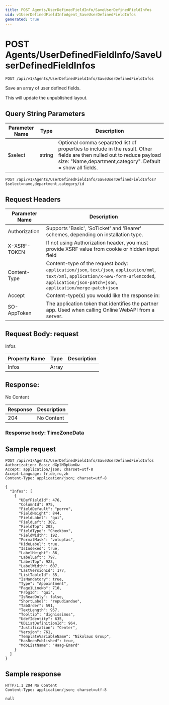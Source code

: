 ```yaml
---
title: POST Agents/UserDefinedFieldInfo/SaveUserDefinedFieldInfos
uid: v1UserDefinedFieldInfoAgent_SaveUserDefinedFieldInfos
generated: true
---
```


# POST Agents/UserDefinedFieldInfo/SaveUserDefinedFieldInfos

```http
POST /api/v1/Agents/UserDefinedFieldInfo/SaveUserDefinedFieldInfos
```

Save an array of user defined fields.


This will update the unpublished layout.






## Query String Parameters

| Parameter Name | Type |  Description |
|----------------|------|--------------|
| $select | string |  Optional comma separated list of properties to include in the result. Other fields are then nulled out to reduce payload size: "Name,department,category". Default = show all fields. |

```http
POST /api/v1/Agents/UserDefinedFieldInfo/SaveUserDefinedFieldInfos?$select=name,department,category/id
```


## Request Headers

| Parameter Name | Description |
|----------------|-------------|
| Authorization  | Supports 'Basic', 'SoTicket' and 'Bearer' schemes, depending on installation type. |
| X-XSRF-TOKEN   | If not using Authorization header, you must provide XSRF value from cookie or hidden input field |
| Content-Type | Content-type of the request body: `application/json`, `text/json`, `application/xml`, `text/xml`, `application/x-www-form-urlencoded`, `application/json-patch+json`, `application/merge-patch+json` |
| Accept         | Content-type(s) you would like the response in:  |
| SO-AppToken | The application token that identifies the partner app. Used when calling Online WebAPI from a server. |

## Request Body: request 

Infos 

| Property Name | Type |  Description |
|----------------|------|--------------|
| Infos | Array |  |

## Response:

No Content

| Response | Description |
|----------------|-------------|
| 204 | No Content |

### Response body: TimeZoneData


## Sample request

```http!
POST /api/v1/Agents/UserDefinedFieldInfo/SaveUserDefinedFieldInfos
Authorization: Basic dGplMDpUamUw
Accept: application/json; charset=utf-8
Accept-Language: fr,de,ru,zh
Content-Type: application/json; charset=utf-8

{
  "Infos": [
    {
      "UDefFieldId": 476,
      "ColumnId": 975,
      "FieldDefault": "porro",
      "FieldHeight": 844,
      "FieldLabel": "qui",
      "FieldLeft": 302,
      "FieldTop": 202,
      "FieldType": "Checkbox",
      "FieldWidth": 192,
      "FormatMask": "voluptas",
      "HideLabel": true,
      "IsIndexed": true,
      "LabelHeight": 86,
      "LabelLeft": 797,
      "LabelTop": 923,
      "LabelWidth": 607,
      "LastVersionId": 177,
      "ListTableId": 35,
      "IsMandatory": true,
      "Type": "Appointment",
      "Page1LineNo": 710,
      "ProgId": "qui",
      "IsReadOnly": false,
      "ShortLabel": "repudiandae",
      "TabOrder": 591,
      "TextLength": 957,
      "Tooltip": "dignissimos",
      "UdefIdentity": 635,
      "UDListDefinitionId": 964,
      "Justification": "Center",
      "Version": 761,
      "TemplateVariableName": "Nikolaus Group",
      "HasBeenPublished": true,
      "MdoListName": "Haag-Emard"
    }
  ]
}
```

## Sample response

```http_
HTTP/1.1 204 No Content
Content-Type: application/json; charset=utf-8

null
```